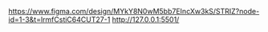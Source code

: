 https://www.figma.com/design/MYkY8N0wM5bb7EIncXw3kS/STRIZ?node-id=1-3&t=lrmfCstiC64CUT27-1
http://127.0.0.1:5501/
